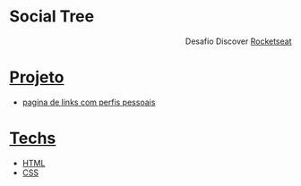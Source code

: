 # Social Tree

<p align="end">Desafio Discover <a href="">Rocketseat</p>

# Projeto
- pagina de links com perfis pessoais

# Techs

- HTML
- CSS
